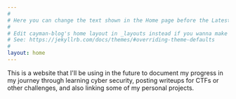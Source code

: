 ```yaml
---
#
# Here you can change the text shown in the Home page before the Latest Posts section.
#
# Edit cayman-blog's home layout in _layouts instead if you wanna make some changes
# See: https://jekyllrb.com/docs/themes/#overriding-theme-defaults
#
layout: home
---
```


This is a website that I'll be using in the future to document my progress in my journey through learning cyber security, posting writeups for CTFs or other challenges, and also linking some of my personal projects.
